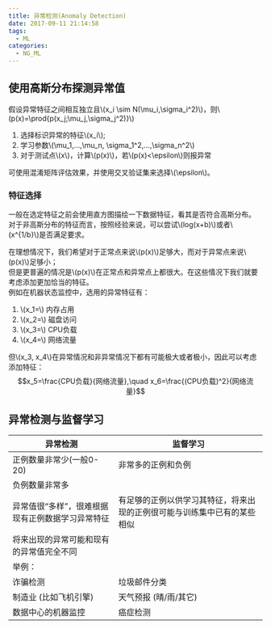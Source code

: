 ```yaml
---
title: 异常检测(Anomaly Detection)
date: 2017-09-11 21:14:58
tags:
  - ML
categories:
  - NG_ML
---
```


<script type="text/javascript" async
  src="https://cdnjs.cloudflare.com/ajax/libs/mathjax/2.7.1/MathJax.js?config=TeX-AMS-MML_HTMLorMML">
</script>

## 使用高斯分布探测异常值
假设异常特征之间相互独立且\\(x_i \sim N(\mu_i,\sigma_i^2)\\)，则\\(p(x)=\prod{p(x_j;\mu_j,\sigma_j^2)}\\)

1. 选择标识异常的特征\\(x_i\\);
2. 学习参数\\(\mu_1,...,\mu_n, \sigma_1^2,...,\sigma_n^2\\)
3. 对于测试点\\(x\\)，计算\\(p(x)\\)，若\\(p(x)<\epsilon\\)则报异常

可使用混淆矩阵评估效果，并使用交叉验证集来选择\\(\epsilon\\)。

<!--More-->

### 特征选择
一般在选定特征之前会使用直方图描绘一下数据特征，看其是否符合高斯分布。  
对于非高斯分布的特征而言，按照经验来说，可以尝试\\(log(x+b)\\)或者\\(x^{1/b}\\)是否满足要求。

在理想情况下，我们希望对于正常点来说\\(p(x)\\)足够大，而对于异常点来说\\(p(x)\\)足够小；  
但是更普遍的情况是\\(p(x)\\)在正常点和异常点上都很大。在这些情况下我们就要考虑添加更加恰当的特征。  
例如在机器状态监控中，选用的异常特征有：  

1. \\(x_1=\\) 内存占用
2. \\(x_2=\\) 磁盘访问
3. \\(x_3=\\) CPU负载
4. \\(x_4=\\) 网络流量

但\\(x_3, x_4\\)在异常情况和非异常情况下都有可能极大或者极小，因此可以考虑添加特征：
$$x_5=\frac{CPU负载}{网络流量},\quad x_6=\frac{(CPU负载)^2}{网络流量}$$

## 异常检测与监督学习

|异常检测|监督学习|
|---|---|
|正例数量非常少(一般0-20)|非常多的正例和负例|
|负例数量非常多||
|异常值很“多样”，很难根据现有正例数据学习异常特征|有足够的正例以供学习其特征，将来出现的正例很可能与训练集中已有的某些相似|
|将来出现的异常可能和现有的异常值完全不同||
|举例：||
|诈骗检测|垃圾邮件分类|
|制造业 (比如飞机引擎)|天气预报 (晴/雨/其它)|
|数据中心的机器监控|癌症检测|



